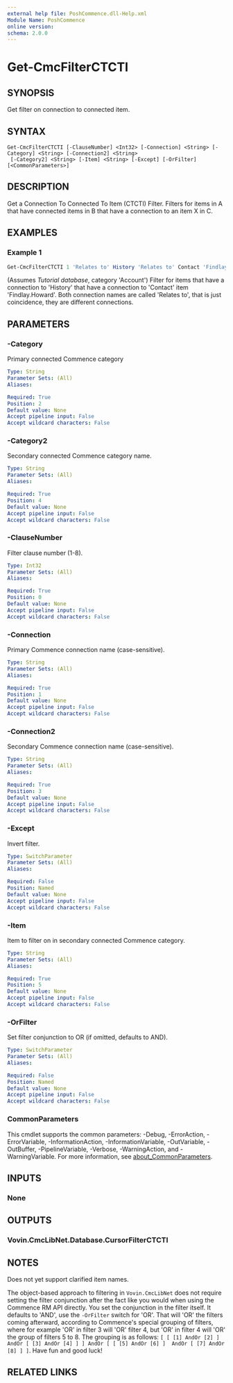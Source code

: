 ```yaml
---
external help file: PoshCommence.dll-Help.xml
Module Name: PoshCommence
online version:
schema: 2.0.0
---
```


# Get-CmcFilterCTCTI

## SYNOPSIS
Get filter on connection to connected item.

## SYNTAX

```
Get-CmcFilterCTCTI [-ClauseNumber] <Int32> [-Connection] <String> [-Category] <String> [-Connection2] <String>
 [-Category2] <String> [-Item] <String> [-Except] [-OrFilter] [<CommonParameters>]
```

## DESCRIPTION
Get a Connection To Connected To Item (CTCTI) Filter. Filters for items in A that have connected items in B that have a connection to an item X in C.

## EXAMPLES

### Example 1
```powershell
Get-CmcFilterCTCTI 1 'Relates to' History 'Relates to' Contact 'Findlay.Howard'
```

(Assumes _Tutorial database_, category 'Account') Filter for items that have a connection to 'History' that have a connection to 'Contact' item 'Findlay.Howard'. Both connection names are called 'Relates to', that is just coincidence, they are different connections.

## PARAMETERS

### -Category
Primary connected Commence category

```yaml
Type: String
Parameter Sets: (All)
Aliases:

Required: True
Position: 2
Default value: None
Accept pipeline input: False
Accept wildcard characters: False
```

### -Category2
Secondary connected Commence category name.

```yaml
Type: String
Parameter Sets: (All)
Aliases:

Required: True
Position: 4
Default value: None
Accept pipeline input: False
Accept wildcard characters: False
```

### -ClauseNumber
Filter clause number (1-8).

```yaml
Type: Int32
Parameter Sets: (All)
Aliases:

Required: True
Position: 0
Default value: None
Accept pipeline input: False
Accept wildcard characters: False
```

### -Connection
Primary Commence connection name (case-sensitive).

```yaml
Type: String
Parameter Sets: (All)
Aliases:

Required: True
Position: 1
Default value: None
Accept pipeline input: False
Accept wildcard characters: False
```

### -Connection2
Secondary Commence connection name (case-sensitive).

```yaml
Type: String
Parameter Sets: (All)
Aliases:

Required: True
Position: 3
Default value: None
Accept pipeline input: False
Accept wildcard characters: False
```

### -Except
Invert filter.

```yaml
Type: SwitchParameter
Parameter Sets: (All)
Aliases:

Required: False
Position: Named
Default value: None
Accept pipeline input: False
Accept wildcard characters: False
```

### -Item
Item to filter on in secondary connected Commence category.

```yaml
Type: String
Parameter Sets: (All)
Aliases:

Required: True
Position: 5
Default value: None
Accept pipeline input: False
Accept wildcard characters: False
```

### -OrFilter
Set filter conjunction to OR (if omitted, defaults to AND).

```yaml
Type: SwitchParameter
Parameter Sets: (All)
Aliases:

Required: False
Position: Named
Default value: None
Accept pipeline input: False
Accept wildcard characters: False
```

### CommonParameters
This cmdlet supports the common parameters: -Debug, -ErrorAction, -ErrorVariable, -InformationAction, -InformationVariable, -OutVariable, -OutBuffer, -PipelineVariable, -Verbose, -WarningAction, and -WarningVariable. For more information, see [about_CommonParameters](http://go.microsoft.com/fwlink/?LinkID=113216).

## INPUTS

### None

## OUTPUTS

### Vovin.CmcLibNet.Database.CursorFilterCTCTI
## NOTES
Does not yet support clarified item names.

The object-based approach to filtering in `Vovin.CmcLibNet` does not require setting the filter conjunction after the fact like you would when using the Commence RM API directly. You set the conjunction in the filter itself. It defaults to 'AND', use the `-OrFilter` switch for 'OR'. That will 'OR' the filters coming afterward, according to Commence's special grouping of filters, where for example 'OR' in filter 3 will 'OR' filter 4, but 'OR' in filter 4 will 'OR' the group of filters 5 to 8. The grouping is as follows: `[ [ [1] AndOr [2] ] AndOr [ [3] AndOr [4] ] ] AndOr [ [ [5] AndOr [6] ]  AndOr [ [7] AndOr [8] ] ]`. Have fun and good luck!
## RELATED LINKS